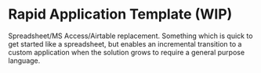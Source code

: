 # Rapid Application Template (WIP)

Spreadsheet/MS Access/Airtable replacement. Something which is quick to get started like a spreadsheet, but enables an
incremental transition to a custom application when the solution grows to require a general purpose language.

